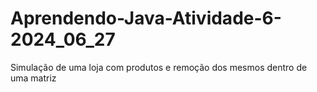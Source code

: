 # Aprendendo-Java-Atividade-6-2024_06_27

Simulação de uma loja com produtos e remoção dos mesmos dentro de uma matriz
